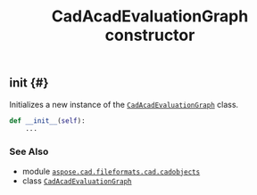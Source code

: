﻿---
title: CadAcadEvaluationGraph constructor
second_title: Aspose.CAD for Python via .NET API References
description: 
type: docs
weight: 10
url: /python-net/aspose.cad.fileformats.cad.cadobjects/cadacadevaluationgraph/__init__/
is_root: false
---

## __init__ {#}

Initializes a new instance of the [`CadAcadEvaluationGraph`](/cad/python-net/aspose.cad.fileformats.cad.cadobjects/cadacadevaluationgraph) class.



```python
def __init__(self):
    ...
```





### See Also
* module [`aspose.cad.fileformats.cad.cadobjects`](../../)
* class [`CadAcadEvaluationGraph`](/cad/python-net/aspose.cad.fileformats.cad.cadobjects/cadacadevaluationgraph)
